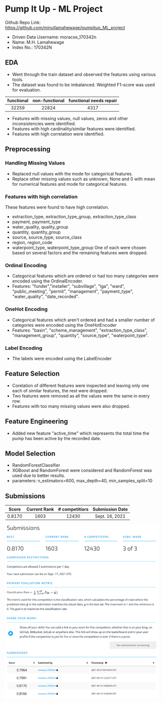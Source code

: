 ﻿# Pump It Up - ML Project
 
 Github Repo Link: https://github.com/minullamahewage/pumpitup_ML_project
 
- Driven Data Username: moracse_170342n
- Name: M.H. Lamahewage
- Index No.: 170342N

## EDA

- Went through the train dataset and observed the features using various tools. 
- The dataset was found to be imbalanced. Weighted F1-score was used for evaluation.


| functional | non-functional | functional needs repair |
| :------: | :----------: | :------------------: |
| 32259 | 22824 | 4317 |

- Features with missing values, null values, zeros and other inconsistencies were identified.
- Features with high cardinality/similar features were identified.
- Features with high correlation were identified. 

## Preprocessing
### Handling Missing Values
- Replaced null values with the mode for categorical features.
- Replace other missing values such as unknown, None and 0 with mean for numerical features and mode for categorical features. 

### Features with high correlation
These features were found to have high correlation.
- extraction_type, extraction_type_group, extraction_type_class
- payment, payment_type
- water_quality, quality_group
- quantity, quantity_group
- source, source_type, source_class
- region, region_code
- waterpoint_type, waterpoint_type_group
One of each were chosen based on several factors and the remaining features were dropped.


### Ordinal Encoding
- Categorical features which are ordered or had too many categories were encoded using the OrdinalEncoder.
- Features: "funder","installer", "subvillage", "lga", "ward", "public_meeting", "permit", "management", "payment_type", "water_quality", "date_recorded".

### OneHot Encoding
- Categorical features which aren't ordered and had a smaller number of categories were encoded using the OneHotEncoder
- Features:  "basin", "scheme_management", "extraction_type_class", "management_group", "quantity", "source_type", "waterpoint_type".

### Label Encoding
- The labels were encoded using the LabelEncoder

## Feature Selection
- Corelation of different features were inspected and leaving only one each of similar features, the rest were dropped.
- Two features were removed as all the values were the same in every row. 
- Features with too many missing values were also dropped. 

## Feature Engineering
- Added new feature "active_time" which represents the total time the pump has been active by the recorded date.

## Model Selection
- RandomForestClassifier
- XGBoost and RandomForest were considered and RandomForest was used due to better results.
- parameters: n_estimators=600, max_depth=40, min_samples_split=10


## Submissions

| Score  | Current Rank | # competitiors | Submission Date |
| :---: | :---: | :----: | :-----: |
| 0.8170 | 1603 | 12430 | Sept. 16, 2021 |

![alt text](https://github.com/minullamahewage/pumpitup_ML_project/blob/main/submission_score.png "Submission Proof")
